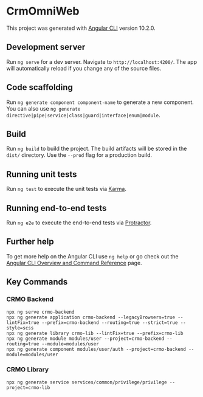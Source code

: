# CrmOmniWeb

This project was generated with [Angular CLI](https://github.com/angular/angular-cli) version 10.2.0.

## Development server

Run `ng serve` for a dev server. Navigate to `http://localhost:4200/`. The app will automatically reload if you change any of the source files.

## Code scaffolding

Run `ng generate component component-name` to generate a new component. You can also use `ng generate directive|pipe|service|class|guard|interface|enum|module`.

## Build

Run `ng build` to build the project. The build artifacts will be stored in the `dist/` directory. Use the `--prod` flag for a production build.

## Running unit tests

Run `ng test` to execute the unit tests via [Karma](https://karma-runner.github.io).

## Running end-to-end tests

Run `ng e2e` to execute the end-to-end tests via [Protractor](http://www.protractortest.org/).

## Further help

To get more help on the Angular CLI use `ng help` or go check out the [Angular CLI Overview and Command Reference](https://angular.io/cli) page.

## Key Commands


### CRMO Backend

```
npx ng serve crmo-backend
npx ng generate application crmo-backend --legacyBrowsers=true --lintFix=true --prefix=crmo-backend --routing=true --strict=true --style=scss
npx ng generate library crmo-lib --lintFix=true --prefix=crmo-lib
npx ng generate module modules/user --project=crmo-backend --routing=true --module=modules/user
npx ng generate component modules/user/auth --project=crmo-backend --module=modules/user

```

### CRMO Library

```
npx ng generate service services/common/privilege/privilege --project=crmo-lib

```